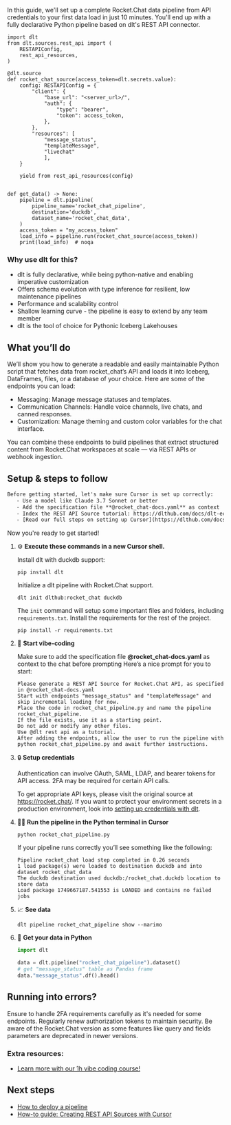 In this guide, we'll set up a complete Rocket.Chat data pipeline from API credentials to your first data load in just 10 minutes. You'll end up with a fully declarative Python pipeline based on dlt's REST API connector.

```python-outcome
import dlt
from dlt.sources.rest_api import (
    RESTAPIConfig,
    rest_api_resources,
)

@dlt.source
def rocket_chat_source(access_token=dlt.secrets.value):
    config: RESTAPIConfig = {
        "client": {
            "base_url": "<server_url>/",
            "auth": {
                "type": "bearer",
                "token": access_token,
            },
        },
        "resources": [
            "message_status",
            "templateMessage",
            "livechat"
            ],
    }

    yield from rest_api_resources(config)


def get_data() -> None:
    pipeline = dlt.pipeline(
        pipeline_name='rocket_chat_pipeline',
        destination='duckdb',
        dataset_name='rocket_chat_data', 
    )
    access_token = "my_access_token"
    load_info = pipeline.run(rocket_chat_source(access_token))
    print(load_info)  # noqa
```

### Why use dlt for this?

- dlt is fully declarative, while being python-native and enabling imperative customization
- Offers schema evolution with type inference for resilient, low maintenance pipelines
- Performance and scalability control
- Shallow learning curve - the pipeline is easy to extend by any team member
- dlt is the tool of choice for Pythonic Iceberg Lakehouses

## What you’ll do

We’ll show you how to generate a readable and easily maintainable Python script that fetches data from rocket_chat’s API and loads it into Iceberg, DataFrames, files, or a database of your choice. Here are some of the endpoints you can load:

- Messaging: Manage message statuses and templates.
- Communication Channels: Handle voice channels, live chats, and canned responses.
- Customization: Manage theming and custom color variables for the chat interface.

You can combine these endpoints to build pipelines that extract structured content from Rocket.Chat workspaces at scale — via REST APIs or webhook ingestion.

## Setup & steps to follow

```default
Before getting started, let's make sure Cursor is set up correctly:
   - Use a model like Claude 3.7 Sonnet or better
   - Add the specification file **@rocket_chat-docs.yaml** as context
   - Index the REST API Source tutorial: https://dlthub.com/docs/dlt-ecosystem/verified-sources/rest_api/ and add it to context as **@dlt rest api**
   - [Read our full steps on setting up Cursor](https://dlthub.com/docs/dlt-ecosystem/llm-tooling/cursor-restapi#23-configuring-cursor-with-documentation)
```

Now you're ready to get started! 

1. ⚙️ **Execute these commands in a new Cursor shell.**
    
    Install dlt with duckdb support:
    ```shell
    pip install dlt
    ```

    Initialize a dlt pipeline with Rocket.Chat support.
    ```shell
    dlt init dlthub:rocket_chat duckdb
    ```

    The `init` command will setup some important files and folders, including `requirements.txt`. Install the requirements for the rest of the project.
    ```shell
    pip install -r requirements.txt
    ```
    
2. 🤠 **Start vibe-coding**
    
    Make sure to add the specification file **@rocket_chat-docs.yaml** as context to the chat before prompting
    Here’s a nice prompt for you to start: 
    
    ```prompt
    Please generate a REST API Source for Rocket.Chat API, as specified in @rocket_chat-docs.yaml 
    Start with endpoints "message_status" and "templateMessage" and skip incremental loading for now. 
    Place the code in rocket_chat_pipeline.py and name the pipeline rocket_chat_pipeline. 
    If the file exists, use it as a starting point. 
    Do not add or modify any other files. 
    Use @dlt rest api as a tutorial. 
    After adding the endpoints, allow the user to run the pipeline with python rocket_chat_pipeline.py and await further instructions.
    ```

    
3. 🔒 **Setup credentials** 
    
    Authentication can involve OAuth, SAML, LDAP, and bearer tokens for API access. 2FA may be required for certain API calls.
    
    To get appropriate API keys, please visit the original source at https://rocket.chat/.
    If you want to protect your environment secrets in a production environment, look into [setting up credentials with dlt](https://dlthub.com/docs/walkthroughs/add_credentials).
    
4. 🏃‍♀️ **Run the pipeline in the Python terminal in Cursor**
    
    ```shell
    python rocket_chat_pipeline.py
    ```
    
    If your pipeline runs correctly you’ll see something like the following:
    
    ```shell
    Pipeline rocket_chat load step completed in 0.26 seconds
    1 load package(s) were loaded to destination duckdb and into dataset rocket_chat_data
    The duckdb destination used duckdb:/rocket_chat.duckdb location to store data
    Load package 1749667187.541553 is LOADED and contains no failed jobs
    ```
    
5. 📈 **See data**
    
    ```shell
    dlt pipeline rocket_chat_pipeline show --marimo
    ```
    
6. 🐍 **Get your data in Python**
    
    ```python
    import dlt

   data = dlt.pipeline("rocket_chat_pipeline").dataset()
   # get "message_status" table as Pandas frame
   data."message_status".df().head()
    ```

## Running into errors?

Ensure to handle 2FA requirements carefully as it's needed for some endpoints. Regularly renew authorization tokens to maintain security. Be aware of the Rocket.Chat version as some features like query and fields parameters are deprecated in newer versions.

### Extra resources:

- [Learn more with our 1h vibe coding course!](https://www.youtube.com/watch?v=GGid70rnJuM)

## Next steps

- [How to deploy a pipeline](https://dlthub.com/docs/walkthroughs/deploy-a-pipeline)
- [How-to guide: Creating REST API Sources with Cursor](https://dlthub.com/docs/dlt-ecosystem/llm-tooling/cursor-restapi)
